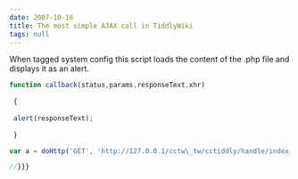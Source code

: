 ```yaml
---
date: 2007-10-16
title: The most simple AJAX call in TiddlyWiki
tags: null
---
```

When tagged system config this script loads the content of the .php file and displays it as an alert.  

  
```js
function callback(status,params,responseText,xhr)
  
 {
  
 alert(responseText);
  
 }
```
  
```js
var a = doHttp('GET', 'http://127.0.0.1/cctw\_tw/cctiddly/handle/index.php',null,null,null,null,callback);
```
  
```js
//}}}
```

        